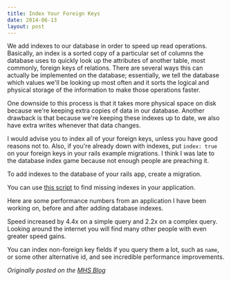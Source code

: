 ```yaml
---
title: Index Your Foreign Keys
date: 2014-06-13
layout: post
---
```

We add indexes to our database in order to speed up read operations. Basically, an index is a sorted copy of a particular set of columns the database uses to quickly look up the attributes of another table, most commonly, foreign keys of relations. There are several ways this can actually be implemented on the database; essentially, we tell the database which values we'll be looking up most often and it sorts the logical and physical storage of the information to make those operations faster.

One downside to this process is that it takes more physical space on disk because we're keeping extra copies of data in our database. Another drawback is that because we're keeping these indexes up to date, we also have extra writes whenever that data changes.

I would advise you to index all of your foreign keys, unless you have good reasons not to. Also, if you're already down with indexes, put `index: true` on your foreign keys in your rails example migrations. I think I was late to the database index game because not enough people are preaching it.

To add indexes to the database of your rails app, create a migration.

<script src="https://gist.github.com/Ross-Hunter/b5ae27f67398c0565873.js"></script>

You can use <a href="https://gist.github.com/tomafro/191181">this script</a> to find missing indexes in your application.

Here are some performance numbers from an application I have been working on, before and after adding database indexes.

<script src="https://gist.github.com/Ross-Hunter/78c0d895c5f7c90e8c19.js"></script>

Speed increased by 4.4x on a simple query and 2.2x on a complex query. Looking around the internet you will find many other people with even greater speed gains.

You can index non-foreign key fields if you query them a lot, such as `name`, or some other alternative id, and see incredible performance improvements.

<em>Originally posted on the <a href="http://www.mutuallyhuman.com/blog/2014/06/13/index-your-foreign-keys/">MHS Blog</a></em>
